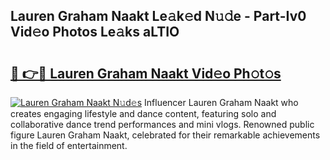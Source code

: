 ## Lauren Graham Naakt Le𝚊k𝚎d N𝚞𝚍e - Part-Iv0 Vid𝚎o Photos Le𝚊ks aLTIO

# <h2><a href="http://fb7cy6.evod.top/?m=Lauren+Graham+Naakt">🔗 👉🔴 Lauren Graham Naakt Vid𝚎o Ph𝚘t𝚘s</a></h2>

[![Lauren Graham Naakt N𝚞d𝚎s](https://i.imgur.com/8V9OHl7.gif)](http://fb7cy6.evod.top/?m=Lauren+Graham+Naakt)
Influencer Lauren Graham Naakt who creates engaging lifestyle and dance content, featuring solo and collaborative dance trend performances and mini vlogs. Renowned public figure Lauren Graham Naakt, celebrated for their remarkable achievements in the field of entertainment. 
